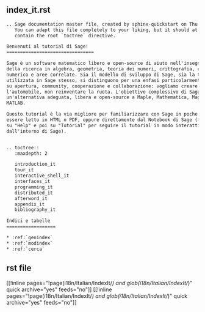 

## index_it.rst


```txt
.. Sage documentation master file, created by sphinx-quickstart on Thu Aug 21 20:15:55 2008.
   You can adapt this file completely to your liking, but it should at least
   contain the root `toctree` directive.

Benvenuti al tutorial di Sage!
================================

Sage è un software matematico libero e open-source di aiuto nell'insegnamento e 
della ricerca in algebra, geometria, teoria dei numeri, crittografia, calcolo 
numerico e aree correlate. Sia il modello di sviluppo di Sage, sia la tecnologia 
utilizzata in Sage stesso, si distinguono per una enfasi particolarmente forte 
su apertura, community, cooperazione e collaborazione: vogliamo creare 
l'automobile, non reinventare la ruota. L'obiettivo complessivo di Sage è creare 
un'alternativa adeguata, libera e open-source a Maple, Mathematica, Magma e 
MATLAB.

Questo tutorial è la via migliore per familiarizzare con Sage in poche ore e può 
essere letto in HTML o PDF, oppure direttamente dal Notebook di Sage (fare click 
su "Help" e poi su "Tutorial" per seguire il tutorial in modo interattivo 
dall'interno di Sage).


.. toctree::
   :maxdepth: 2

   introduction_it
   tour_it
   interactive_shell_it
   interfaces_it
   programming_it
   distributed_it
   afterword_it
   appendix_it
   bibliography_it

Indici e tabelle
==================

* :ref:`genindex`
* :ref:`modindex`
* :ref:`cerca`
```

## rst file

[[!inline pages="!page(i18n/Italian/IndexIt/*) and glob(i18n/Italian/IndexIt/*)" quick archive="yes" feeds="no"]] [[!inline pages="!page(i18n/Italian/IndexIt/*) and glob(i18n/Italian/IndexIt/*)" quick archive="yes" feeds="no"]] 
